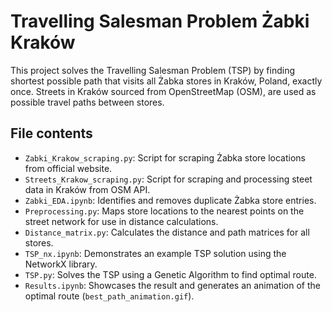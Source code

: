 # Travelling Salesman Problem Żabki Kraków

This project solves the Travelling Salesman Problem (TSP) by finding shortest possible path that visits all Żabka stores in Kraków, Poland, exactly once. Streets in Kraków sourced from OpenStreetMap (OSM), are used as possible travel paths between stores.

## File contents

- `Zabki_Krakow_scraping.py`: Script for scraping Żabka store locations from official website.
- `Streets_Krakow_scraping.py`: Script for scraping and processing steet data in Kraków from OSM API.
- `Zabki_EDA.ipynb`: Identifies and removes duplicate Żabka store entries.
- `Preprocessing.py`: Maps store locations to the nearest points on the street network for use in distance calculations.
- `Distance_matrix.py`: Calculates the distance and path matrices for all stores.
- `TSP_nx.ipynb`: Demonstrates an example TSP solution using the NetworkX library.
- `TSP.py`: Solves the TSP using a Genetic Algorithm to find optimal route.
- `Results.ipynb`: Showcases the result and generates an animation of the optimal route (`best_path_animation.gif`).
